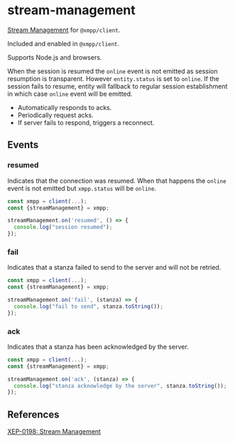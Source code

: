 # stream-management

[Stream Management](https://xmpp.org/extensions/xep-0198.html) for `@xmpp/client`.

Included and enabled in `@xmpp/client`.

Supports Node.js and browsers.

When the session is resumed the `online` event is not emitted as session resumption is transparent.
However `entity.status` is set to `online`.
If the session fails to resume, entity will fallback to regular session establishment in which case `online` event will be emitted.

- Automatically responds to acks.
- Periodically request acks.
- If server fails to respond, triggers a reconnect.

## Events

### resumed

Indicates that the connection was resumed. When that happens the `online` event is not emitted but `xmpp.status` will be `online`.

```js
const xmpp = client(...);
const {streamManagement} = xmpp;

streamManagement.on('resumed', () => {
  console.log("session resumed");
});
```

### fail

Indicates that a stanza failed to send to the server and will not be retried.

```js
const xmpp = client(...);
const {streamManagement} = xmpp;

streamManagement.on('fail', (stanza) => {
  console.log("fail to send", stanza.toString());
});
```

### ack

Indicates that a stanza has been acknowledged by the server.

```js
const xmpp = client(...);
const {streamManagement} = xmpp;

streamManagement.on('ack', (stanza) => {
  console.log("stanza acknowledge by the server", stanza.toString());
});
```

## References

[XEP-0198: Stream Management](https://xmpp.org/extensions/xep-0198.html#inline-enable)
